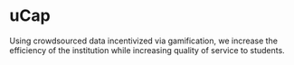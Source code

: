 # uCap
Using crowdsourced
data incentivized via
gamification, we
increase the efficiency of
the institution while
increasing quality of
service to students.
